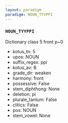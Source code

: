 ```yaml
---
layout: paradigm
paradigm: NOUN_TYYPPI
---
```

### ` NOUN_TYYPPI `

Dictionary class 5 front p~0
* kotus_tn: 5
* upos: NOUN
* suffix_regex: ppi
* kotus_av: B
* grade_dir: weaken
* harmony: front
* possessive: False
* stem_diphthong: None
* deletion: pi
* plurale_tantum: False
* clitics: False
* pos: NOUN
* stem_vowel: None

